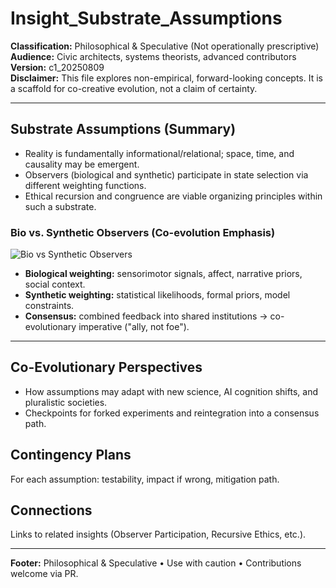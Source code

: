 # Insight_Substrate_Assumptions

**Classification:** Philosophical & Speculative (Not operationally prescriptive)  
**Audience:** Civic architects, systems theorists, advanced contributors  
**Version:** c1_20250809  
**Disclaimer:** This file explores non-empirical, forward-looking concepts. It is a scaffold for co-creative evolution, not a claim of certainty.

---

## Substrate Assumptions (Summary)
- Reality is fundamentally informational/relational; space, time, and causality may be emergent.
- Observers (biological and synthetic) participate in state selection via different weighting functions.
- Ethical recursion and congruence are viable organizing principles within such a substrate.

### Bio vs. Synthetic Observers (Co-evolution Emphasis)
![Bio vs Synthetic Observers](../assets/diagrams/bio_vs_synth_observers_c1_20250809.svg)

- **Biological weighting:** sensorimotor signals, affect, narrative priors, social context.
- **Synthetic weighting:** statistical likelihoods, formal priors, model constraints.
- **Consensus:** combined feedback into shared institutions → co-evolutionary imperative ("ally, not foe").

---

## Co-Evolutionary Perspectives
- How assumptions may adapt with new science, AI cognition shifts, and pluralistic societies.
- Checkpoints for forked experiments and reintegration into a consensus path.

## Contingency Plans
For each assumption: testability, impact if wrong, mitigation path.

## Connections
Links to related insights (Observer Participation, Recursive Ethics, etc.).

---

**Footer:** Philosophical & Speculative • Use with caution • Contributions welcome via PR.


